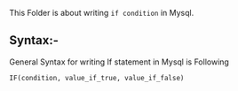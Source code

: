 This Folder is about writing ```if condition``` in Mysql.

## Syntax:-

General Syntax for writing If statement in Mysql is Following

```IF(condition, value_if_true, value_if_false)```
